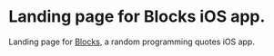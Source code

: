 # Landing page for Blocks iOS app.

Landing page for [Blocks](https://github.com/Thieurom/ProgrammingQuotes), a random programming quotes iOS app.
